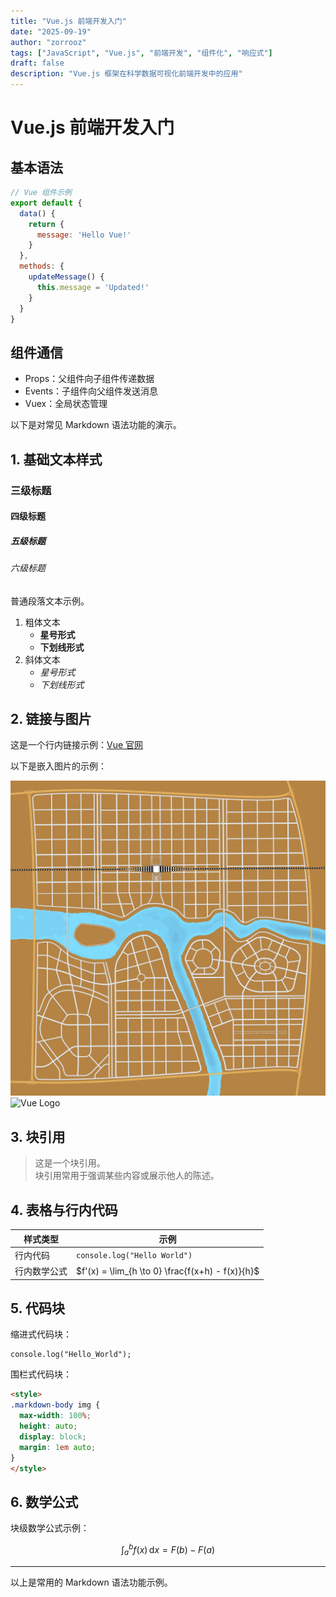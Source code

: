 ```yaml
---
title: "Vue.js 前端开发入门"
date: "2025-09-19"
author: "zorrooz"
tags: ["JavaScript", "Vue.js", "前端开发", "组件化", "响应式"]
draft: false
description: "Vue.js 框架在科学数据可视化前端开发中的应用"
---
```


# Vue.js 前端开发入门

## 基本语法

```javascript
// Vue 组件示例
export default {
  data() {
    return {
      message: 'Hello Vue!'
    }
  },
  methods: {
    updateMessage() {
      this.message = 'Updated!'
    }
  }
}
```

## 组件通信

- Props：父组件向子组件传递数据
- Events：子组件向父组件发送消息
- Vuex：全局状态管理

以下是对常见 Markdown 语法功能的演示。

## 1. 基础文本样式

### 三级标题

#### 四级标题

##### 五级标题

###### 六级标题

普通段落文本示例。

1. 粗体文本
    - **星号形式**
    - **下划线形式**
2. 斜体文本
    - *星号形式*
    - *下划线形式*

## 2. 链接与图片

这是一个行内链接示例：[Vue 官网](https://vuejs.org)

以下是嵌入图片的示例：

 ![city](./city.png)
![Vue Logo](https://vuejs.org/images/logo.png)

## 3. 块引用

> 这是一个块引用。  
> 块引用常用于强调某些内容或展示他人的陈述。

## 4. 表格与行内代码

| 样式类型          | 示例 |
| ----------------- | ---- |
| 行内代码          | `console.log("Hello World")` |
| 行内数学公式      | $f'(x) = \lim_{h \to 0} \frac{f(x+h) - f(x)}{h}$ |

## 5. 代码块

缩进式代码块：

    console.log("Hello_World");

围栏式代码块：

```html
<style>
.markdown-body img {
  max-width: 100%;
  height: auto;
  display: block;
  margin: 1em auto;
}
</style>
```

## 6. 数学公式

块级数学公式示例：

$$
\int_a^b f(x) \, \mathrm{d}x = F(b) - F(a)
$$

---
以上是常用的 Markdown 语法功能示例。
